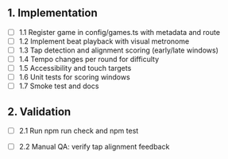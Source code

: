 ## 1. Implementation
- [ ] 1.1 Register game in config/games.ts with metadata and route
- [ ] 1.2 Implement beat playback with visual metronome
- [ ] 1.3 Tap detection and alignment scoring (early/late windows)
- [ ] 1.4 Tempo changes per round for difficulty
- [ ] 1.5 Accessibility and touch targets
- [ ] 1.6 Unit tests for scoring windows
- [ ] 1.7 Smoke test and docs

## 2. Validation
- [ ] 2.1 Run npm run check and npm test
- [ ] 2.2 Manual QA: verify tap alignment feedback

